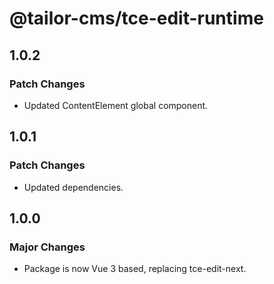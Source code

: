 # @tailor-cms/tce-edit-runtime

## 1.0.2

### Patch Changes

- Updated ContentElement global component.

## 1.0.1

### Patch Changes

- Updated dependencies.

## 1.0.0

### Major Changes

- Package is now Vue 3 based, replacing tce-edit-next.
